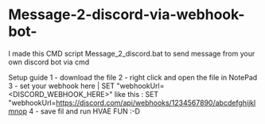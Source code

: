 # Message-2-discord-via-webhook-bot-
I made this CMD script Message_2_discord.bat to send message from your own discord bot via cmd 

Setup guide
1 - download the file 
2 - right click and open the file in NotePad
3 - set your webhook here | SET "webhookUrl=<DISCORD_WEBHOOK_HERE>" like this : SET "webhookUrl=https://discord.com/api/webhooks/1234567890/abcdefghijklmnop
4 - save fil and run 
HVAE FUN :-D
